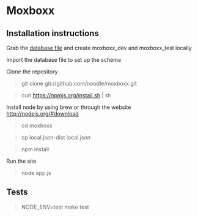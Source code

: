 # Moxboxx

## Installation instructions

Grab the [database file](https://dl.dropbox.com/u/1913694/moxboxx/moxboxx_prod_2012-12-08.sql) and create moxboxx_dev and moxboxx_test locally

Import the database file to set up the schema

Clone the repository

> git clone git://github.com/noodle/moxboxx.git

> curl https://npmjs.org/install.sh | sh

Install node by using brew or through the website http://nodejs.org/#download

> cd moxboxx

> cp local.json-dist local.json

> npm install

Run the site

> node app.js

## Tests

> NODE_ENV=test make test
